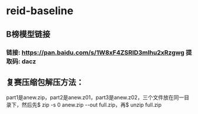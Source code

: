 # reid-baseline
## B榜模型链接
### 链接: https://pan.baidu.com/s/1W8xF4ZSRID3mIhu2xRzgwg 提取码: dacz

## 复赛压缩包解压方法：
part1是anew.zip，part2是anew.z01，part3是anew.z02，三个文件放在同一目录下，然后先$ zip -s 0 anew.zip --out full.zip，再$ unzip full.zip
